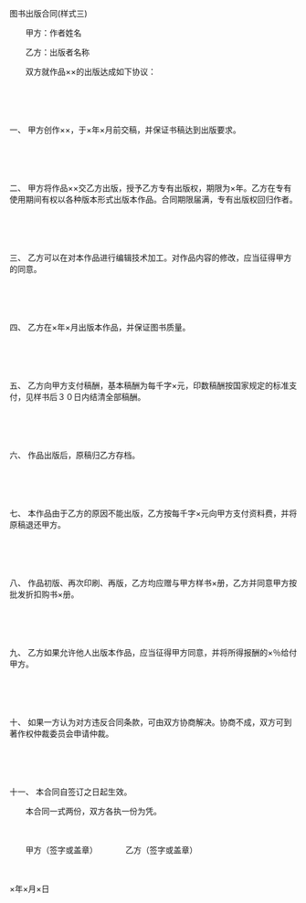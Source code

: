 



图书出版合同(样式三)



 

　　甲方：作者姓名　　　　　　　　

　　乙方：出版者名称

　　双方就作品××的出版达成如下协议：

　　

　　

一、
甲方创作××，于×年×月前交稿，并保证书稿达到出版要求。

　　

　　

二、
甲方将作品××交乙方出版，授予乙方专有出版权，期限为×年。乙方在专有使用期间有权以各种版本形式出版本作品。合同期限届满，专有出版权回归作者。

　　

　　

三、
乙方可以在对本作品进行编辑技术加工。对作品内容的修改，应当征得甲方的同意。

　　

　　

四、
乙方在×年×月出版本作品，并保证图书质量。

　　

　　

五、
乙方向甲方支付稿酬，基本稿酬为每千字×元，印数稿酬按国家规定的标准支付，见样书后３０日内结清全部稿酬。

　　

　　

六、
作品出版后，原稿归乙方存档。

　　

　　

七、
本作品由于乙方的原因不能出版，乙方按每千字×元向甲方支付资料费，并将原稿退还甲方。

　　

　　

八、
作品初版、再次印刷、再版，乙方均应赠与甲方样书×册，乙方并同意甲方按批发折扣购书×册。

　　

　　

九、
乙方如果允许他人出版本作品，应当征得甲方同意，并将所得报酬的×％给付甲方。

　　

　　

十、
如果一方认为对方违反合同条款，可由双方协商解决。协商不成，双方可到著作权仲裁委员会申请仲裁。

　　

　　

十一、
本合同自签订之日起生效。

　　本合同一式两份，双方各执一份为凭。

　　

　　甲方（签字或盖章）　　　　乙方（签字或盖章）　　　　　　　　　　　　　　　　　　　　　　　　　　　　　　

　　


 ×年×月×日



　　